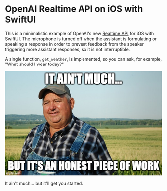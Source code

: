 # OpenAI Realtime API on iOS with SwiftUI

This is a minimalistic example of OpenAI's new [Realtime API](https://platform.openai.com/docs/guides/realtime) for iOS with SwiftUI.
The microphone is turned off when the assistant is formulating or speaking a response in order to prevent feedback from the speaker
triggering more assistant responses, so it is not interruptible.

A single function, `get_weather`, is implemented, so you can ask, for example, "What should I wear today?"

![Meme](docs/farmer.jpg)

It ain't much... but it'll get you started.
